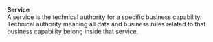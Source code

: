 __Service__  
A service is the technical authority for a specific business capability. Technical authority meaning all data and business rules related to that business capability belong inside that service.

